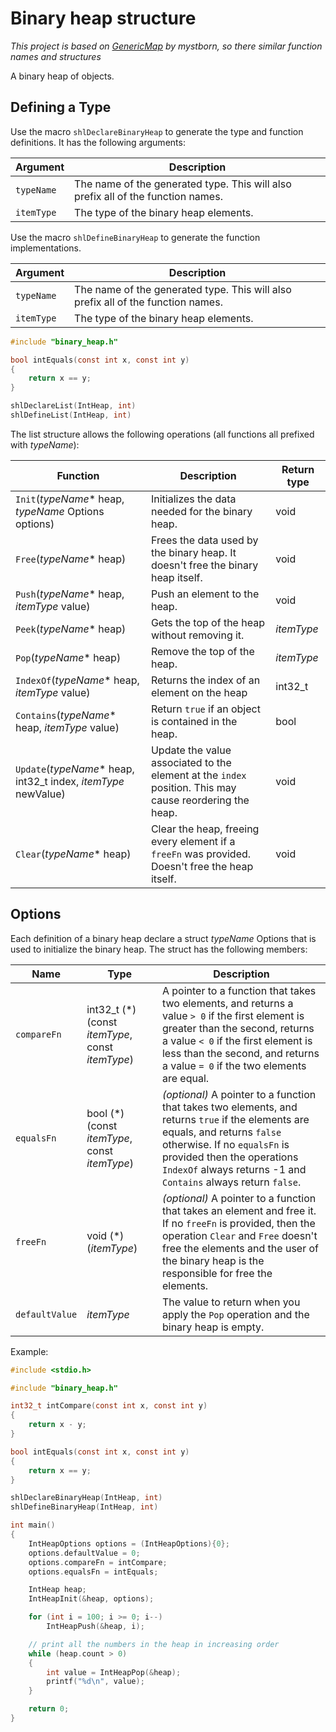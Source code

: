 # Binary heap structure
_This project is based on [GenericMap](https://github.com/mystborn/GenericMap) by mystborn, so there similar function names and structures_

A binary heap of objects.

## Defining a Type
Use the macro `shlDeclareBinaryHeap` to generate the type and function definitions. It has the following arguments:

| Argument | Description |
| --- | --- |
| `typeName` | The name of the generated type. This will also prefix all of the function names. |
| `itemType` | The type of the binary heap elements. |

Use the macro `shlDefineBinaryHeap` to generate the function implementations.

| Argument | Description |
| --- | --- |
| `typeName` | The name of the generated type. This will also prefix all of the function names. |
| `itemType` | The type of the binary heap elements. |

```c
#include "binary_heap.h"

bool intEquals(const int x, const int y)
{
    return x == y;
}

shlDeclareList(IntHeap, int)
shlDefineList(IntHeap, int)
```

The list structure allows the following operations (all functions all prefixed with _typeName_):

| Function | Description | Return type |
| --- | --- | --- |
| `Init`(_typeName_* heap, _typeName_ Options options) | Initializes the data needed for the binary heap. | void |
| `Free`(_typeName_* heap) | Frees the data used by the binary heap. It doesn't free the binary heap itself. | void |
| `Push`(_typeName_* heap, _itemType_ value) | Push an element to the heap. | void |
| `Peek`(_typeName_* heap) | Gets the top of the heap without removing it. | _itemType_ |
| `Pop`(_typeName_* heap) | Remove the top of the heap. | _itemType_ | 
| `IndexOf`(_typeName_* heap, _itemType_ value) | Returns the index of an element on the heap | int32_t |
| `Contains`(_typeName_* heap, _itemType_ value) | Return `true` if an object is contained in the heap. | bool |
| `Update`(_typeName_* heap, int32_t index, _itemType_ newValue) | Update the value associated to the element at the `index` position. This may cause reordering the heap. | void |
| `Clear`(_typeName_* heap) | Clear the heap, freeing every element if a `freeFn` was provided. Doesn't free the heap itself. | void |

## Options

Each definition of a binary heap declare a struct _typeName_ Options that is used to initialize the binary heap. The struct has the following members:

| Name | Type | Description |
| --- | --- | --- |
| `compareFn` | int32_t (*)(const _itemType_, const _itemType_) | A pointer to a function that takes two elements, and returns a value `> 0` if the first element is greater than the second, returns a value `< 0` if the first element is less than the second, and returns a value `= 0` if the two elements are equal. |
| `equalsFn` | bool (*)(const _itemType_, const _itemType_) | _(optional)_ A pointer to a function that takes two elements, and returns `true` if the elements are equals, and returns `false` otherwise. If no `equalsFn` is provided then the operations `IndexOf` always returns -1 and `Contains` always return `false`. |
| `freeFn` | void (*)(_itemType_) | _(optional)_ A pointer to a function that takes an element and free it. If no `freeFn` is provided, then the operation `Clear` and `Free` doesn't free the elements and the user of the binary heap is the responsible for free the elements. |
| `defaultValue` | _itemType_ | The value to return when you apply the `Pop` operation and the binary heap is empty. |

Example:
```c
#include <stdio.h>

#include "binary_heap.h"

int32_t intCompare(const int x, const int y)
{
    return x - y;
}

bool intEquals(const int x, const int y)
{
    return x == y;
}

shlDeclareBinaryHeap(IntHeap, int)
shlDefineBinaryHeap(IntHeap, int)

int main()
{
    IntHeapOptions options = (IntHeapOptions){0};
    options.defaultValue = 0;
    options.compareFn = intCompare;
    options.equalsFn = intEquals;

    IntHeap heap;
    IntHeapInit(&heap, options);

    for (int i = 100; i >= 0; i--)
        IntHeapPush(&heap, i);

    // print all the numbers in the heap in increasing order
    while (heap.count > 0)
    {
        int value = IntHeapPop(&heap);
        printf("%d\n", value);
    }

    return 0;
}
```